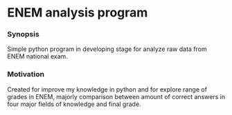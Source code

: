 # ENEM analysis program

### Synopsis

Simple python program in developing stage for analyze raw data from ENEM national exam.

### Motivation

Created for improve my knowledge in python and for explore range of grades in ENEM, majorly comparison between amount of correct answers in four major fields of knowledge and final grade.
